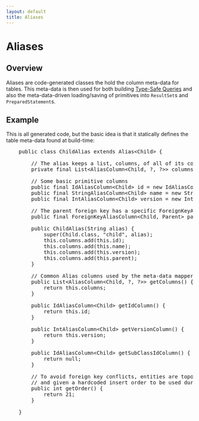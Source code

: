 ```yaml
---
layout: default
title: Aliases
---
```


Aliases
=======

Overview
--------

Aliases are code-generated classes the hold the column meta-data for tables. This meta-data is then used for both building [Type-Safe Queries](ormTypeSafeQueries.html) and also the meta-data-driven loading/saving of primitives into `ResultSet`s and `PreparedStatement`s.

Example
-------

This is all generated code, but the basic idea is that it statically defines the table meta-data found at build-time:

<pre name="code" class="java">
    public class ChildAlias extends Alias&lt;Child&gt; {

        // The alias keeps a list, columns, of all of its columns
        private final List&lt;AliasColumn&lt;Child, ?, ?&gt;&gt; columns = new ArrayList&lt;AliasColumn&lt;Child, ?, ?&gt;&gt;();

        // Some basic primitive columns
        public final IdAliasColumn&lt;Child&gt; id = new IdAliasColumn&lt;Child&gt;(this, "id", ChildCodegen.Shims.id);
        public final StringAliasColumn&lt;Child&gt; name = new StringAliasColumn&lt;Child&gt;(this, "name", ChildCodegen.Shims.name);
        public final IntAliasColumn&lt;Child&gt; version = new IntAliasColumn&lt;Child&gt;(this, "version", ChildCodegen.Shims.version);

        // The parent foreign key has a specific ForeignKeyAliasColumn column with the "on" join method
        public final ForeignKeyAliasColumn&lt;Child, Parent&gt; parent = new ForeignKeyAliasColumn&lt;Child, Parent&gt;(this, "parent_id", ChildCodegen.Shims.parentId);

        public ChildAlias(String alias) {
            super(Child.class, "child", alias);
            this.columns.add(this.id);
            this.columns.add(this.name);
            this.columns.add(this.version);
            this.columns.add(this.parent);
        }

        // Common Alias columns used by the meta-data mapper
        public List&lt;AliasColumn&lt;Child, ?, ?&gt;&gt; getColumns() {
            return this.columns;
        }

        public IdAliasColumn&lt;Child&gt; getIdColumn() {
            return this.id;
        }

        public IntAliasColumn&lt;Child&gt; getVersionColumn() {
            return this.version;
        }

        public IdAliasColumn&lt;Child&gt; getSubClassIdColumn() {
            return null;
        }

        // To avoid foreign key conflicts, entities are topographically sorted at build-time
        // and given a hardcoded insert order to be used during UoW.flush
        public int getOrder() {
            return 21;
        }

    }
</pre>

